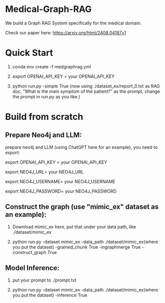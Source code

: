 # Medical-Graph-RAG
We build a Graph RAG System specifically for the medical domain.

Check our paper here: https://arxiv.org/html/2408.04187v1

# Quick Start
1. conda env create -f medgraphrag.yml

2. export OPENAI_API_KEY = your OPENAI_API_KEY

3. python run.py -simple True (now using ./dataset_ex/report_0.txt as RAG doc, "What is the main symptom of the patient?" as the prompt, change the prompt in run.py as you like.)

# Build from scratch
## Prepare Neo4j and LLM: 
prepare neo4j and LLM (using ChatGPT here for an example), you need to export:

export OPENAI_API_KEY = your OPENAI_API_KEY

export NEO4J_URL= your NEO4J_URL

export NEO4J_USERNAME= your NEO4J_USERNAME

export NEO4J_PASSWORD= your NEO4J_PASSWORD

## Construct the graph (use "mimic_ex" dataset as an example): 
1. Download mimic_ex here, put that under your data path, like ./dataset/mimic_ex

2. python run.py -dataset mimic_ex -data_path ./dataset/mimic_ex(where you put the dataset) -grained_chunk True -ingraphmerge True -construct_graph True

## Model Inference: 
1. put your prompt to ./prompt.txt

2. python run.py -dataset mimic_ex -data_path ./dataset/mimic_ex(where you put the dataset) -inference True